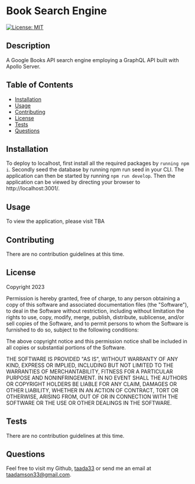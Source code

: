 
# Book Search Engine
[![License: MIT](https://img.shields.io/badge/License-MIT-yellow.svg)](https://opensource.org/licenses/MIT)

  
## Description

A Google Books API search engine employing a GraphQL API built with Apollo Server.


## Table of Contents

- [Installation](#installation)
- [Usage](#usage)
- [Contributing](#contributing)
- [License](#license)
- [Tests](#tests)
- [Questions](#questions)

## Installation

To deploy to localhost, first install all the required packages by `running npm i`. Secondly seed the database by running npm run seed in your CLI. The application can then be started by running `npm run develop`. Then the application can be viewed by directing your browser to http://localhost:3001/.

## Usage

To view the application, please visit TBA
    
## Contributing

There are no contribution guidelines at this time.

## License 
    
Copyright 2023

Permission is hereby granted, free of charge, to any person obtaining a copy of this software and associated documentation files (the "Software"), to deal in the Software without restriction, including without limitation the rights to use, copy, modify, merge, publish, distribute, sublicense, and/or sell copies of the Software, and to permit persons to whom the Software is furnished to do so, subject to the following conditions:

The above copyright notice and this permission notice shall be included in all copies or substantial portions of the Software.

THE SOFTWARE IS PROVIDED "AS IS", WITHOUT WARRANTY OF ANY KIND, EXPRESS OR IMPLIED, INCLUDING BUT NOT LIMITED TO THE WARRANTIES OF MERCHANTABILITY, FITNESS FOR A PARTICULAR PURPOSE AND NONINFRINGEMENT. IN NO EVENT SHALL THE AUTHORS OR COPYRIGHT HOLDERS BE LIABLE FOR ANY CLAIM, DAMAGES OR OTHER LIABILITY, WHETHER IN AN ACTION OF CONTRACT, TORT OR OTHERWISE, ARISING FROM, OUT OF OR IN CONNECTION WITH THE SOFTWARE OR THE USE OR OTHER DEALINGS IN THE SOFTWARE.

## Tests

There are no contribution guidelines at this time.

## Questions

Feel free to visit my Github, [taada33](https://github.com/taada33) or send me an email at taadamson33@gmail.com.


